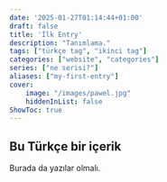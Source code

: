 ```yaml
---
date: '2025-01-27T01:14:44+01:00'
draft: false
title: 'İlk Entry'
description: "Tanımlama."
tags: ["türkçe tag", "ikinci tag"]
categories: ["website", "categories"]
series: ["ne serisi?"]
aliases: ["my-first-entry"]
cover:
    image: "/images/pawel.jpg"
    hiddenInList: false
ShowToc: true
---
```


## Bu Türkçe bir içerik

Burada da yazılar olmalı.
